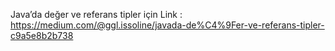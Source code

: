 Java’da değer ve referans tipler için Link : https://medium.com/@ggl.issoline/javada-de%C4%9Fer-ve-referans-tipler-c9a5e8b2b738
